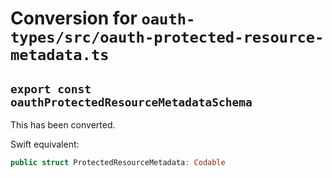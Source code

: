 # Conversion for `oauth-types/src/oauth-protected-resource-metadata.ts`

## `export const oauthProtectedResourceMetadataSchema`

This has been converted.

Swift equivalent:

```swift
public struct ProtectedResourceMetadata: Codable
```
